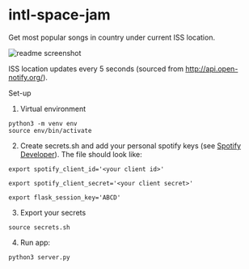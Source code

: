 # intl-space-jam
Get most popular songs in country under current ISS location.

![readme screenshot](https://user-images.githubusercontent.com/25571355/110048637-395fc280-7d1e-11eb-8997-b003d2b41b33.png)

ISS location updates every 5 seconds (sourced from http://api.open-notify.org/).

Set-up

1. Virtual environment
```
python3 -m venv env
source env/bin/activate

```
2. Create secrets.sh and add your personal spotify keys (see [Spotify Developer](https://developer.spotify.com/documentation/general/guides/authorization-guide/)). The file should look like:

```
export spotify_client_id='<your client id>'

export spotify_client_secret='<your client secret>'

export flask_session_key='ABCD'
```

3. Export your secrets
```
source secrets.sh
```

4. Run app:

```
python3 server.py
```
